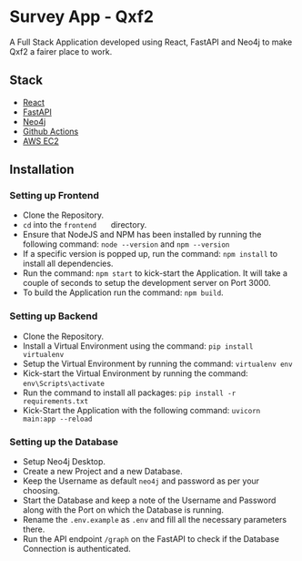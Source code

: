 # Survey App - Qxf2

A Full Stack Application developed using React, FastAPI and Neo4j to make Qxf2 a fairer place to work.

## Stack

- [React](https://reactjs.org/)
- [FastAPI](https://fastapi.tiangolo.com/)
- [Neo4j](https://neo4j.com/)
- [Github Actions](https://github.com/features/actions)
- [AWS EC2](https://aws.amazon.com/ec2/)

## Installation 

### Setting up Frontend

- Clone the Repository.
- `cd` into the `frontend	` directory.
- Ensure that NodeJS and NPM has been installed by running the following command: `node --version` and `npm --version`
- If a specific version is popped up, run the command: `npm install` to install all dependencies. 
- Run the command: `npm start` to kick-start the Application. It will take a couple of seconds to setup the development server on Port 3000.
- To build the Application run the command: `npm build`.

### Setting up Backend 

- Clone the Repository.
- Install a Virtual Environment using the command: `pip install virtualenv`
- Setup the Virtual Environment by running the command: `virtualenv env`
- Kick-start the Virtual Environment by running the command: `env\Scripts\activate`
- Run the command to install all packages: `pip install -r requirements.txt`
- Kick-Start the Application with the following command: `uvicorn main:app --reload`

### Setting up the Database 

- Setup Neo4j Desktop.
- Create a new Project and a new Database. 
- Keep the Username as default `neo4j` and password as per your choosing. 
- Start the Database and keep a note of the Username and Password along with the Port on which the Database is running.
-  Rename the `.env.example` as `.env` and fill all the necessary parameters there. 
- Run the API endpoint `/graph` on the FastAPI to check if the Database Connection is authenticated. 

